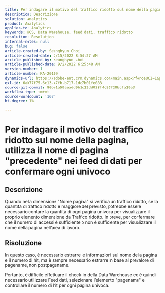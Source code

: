 ```yaml
---
title: Per indagare il motivo del traffico ridotto sul nome della pagina, utilizza il nome di pagina "precedente" nei feed di dati per confermare ogni univoco
description: Descrizione
solution: Analytics
product: Analytics
applies-to: Analytics
keywords: KCS, Data Warehouse, feed dati, traffico ridotto
resolution: Resolution
internal-notes: null
bug: false
article-created-by: Seunghyun Choi
article-created-date: 7/15/2022 8:54:27 AM
article-published-by: Seunghyun Choi
article-published-date: 9/2/2022 6:25:48 AM
version-number: 1
article-number: KA-20109
dynamics-url: https://adobe-ent.crm.dynamics.com/main.aspx?forceUCI=1&pagetype=entityrecord&etn=knowledgearticle&id=2fba16b6-1b04-ed11-82e4-00224809fcfe
exl-id: 6ab77f75-6c13-47fb-b717-1dc7b01fe083
source-git-commit: 80be1a59aeadd9b1c22dd038f4c51728bcfa29a3
workflow-type: tm+mt
source-wordcount: '167'
ht-degree: 1%

---
```


# Per indagare il motivo del traffico ridotto sul nome della pagina, utilizza il nome di pagina &quot;precedente&quot; nei feed di dati per confermare ogni univoco

## Descrizione

Quando nella dimensione &quot;Nome pagina&quot; si verifica un traffico ridotto, se la quantità di traffico ridotto è maggiore del previsto, potrebbe essere necessario contare la quantità di ogni pagina univoca per visualizzare il proprio elemento dimensione da Traffico ridotto. In breve, per confermare che il numero di accessi è sufficiente o non è sufficiente per visualizzare il nome della pagina nell’area di lavoro. 

## Risoluzione


In questo caso, è necessario estrarre le informazioni sul nome della pagina e il numero di hit, ma è sempre necessario estrarre in base al prevalore di pagename, non postpagename.

Pertanto, è difficile effettuare il check-in della Data Warehouse ed è quindi necessario utilizzare Feed dati, selezionare l’elemento &quot;pagename&quot; e controllare il numero di hit per ogni pagina univoca.
